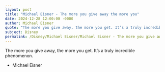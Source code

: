 ```yaml
---
layout: post
title: "Michael Eisner - The more you give away the more you"
date: 2024-12-28 12:00:00 -0000
author: Michael Eisner
quote: "The more you give away, the more you get. It’s a truly incredible phenomenon."
subject: Disney
permalink: /Disney/Michael Eisner/Michael Eisner - The more you give away the more you
---
```


The more you give away, the more you get. It’s a truly incredible phenomenon.

- Michael Eisner
